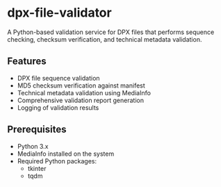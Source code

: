 # dpx-file-validator

A Python-based validation service for DPX files that performs sequence checking, checksum verification, and technical metadata validation.

## Features

- DPX file sequence validation 
- MD5 checksum verification against manifest
- Technical metadata validation using MediaInfo
- Comprehensive validation report generation
- Logging of validation results

## Prerequisites

- Python 3.x
- MediaInfo installed on the system
- Required Python packages:
  - tkinter
  - tqdm